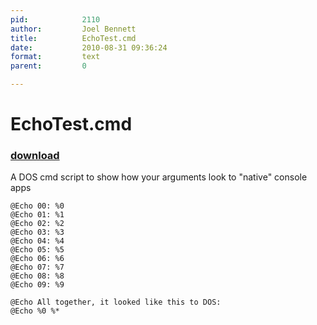 ```yaml
---
pid:            2110
author:         Joel Bennett
title:          EchoTest.cmd
date:           2010-08-31 09:36:24
format:         text
parent:         0

---
```


# EchoTest.cmd

### [download](Scripts\2110.txt)

A DOS cmd script to show how your arguments look to "native" console apps

```text
@Echo 00: %0 
@Echo 01: %1 
@Echo 02: %2 
@Echo 03: %3 
@Echo 04: %4 
@Echo 05: %5 
@Echo 06: %6 
@Echo 07: %7 
@Echo 08: %8 
@Echo 09: %9 

@Echo All together, it looked like this to DOS:
@Echo %0 %*
```
